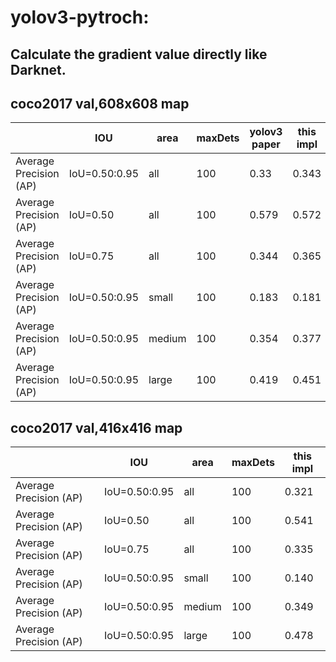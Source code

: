 # yolov3-pytroch:
## Calculate the gradient value directly like Darknet.
## coco2017 val,608x608 map
| |IOU|area|maxDets| yolov3 paper| this impl|
|----------------|------------|----------|--------|---------------|----|
| Average Precision  (AP) | IoU=0.50:0.95 |   all | 100  | 0.33|0.343 |
| Average Precision  (AP) | IoU=0.50      |    all |100  | 0.579|0.572 |
| Average Precision  (AP) | IoU=0.75      |   all | 100  | 0.344|0.365 |
|Average Precision  (AP) | IoU=0.50:0.95 | small | 100  | 0.183|0.181 |
|Average Precision  (AP) | IoU=0.50:0.95 | medium | 100  |0.354| 0.377 |
| Average Precision  (AP) | IoU=0.50:0.95 | large | 100 | 0.419|0.451 |

## coco2017 val,416x416 map
| |IOU|area|maxDets| this impl|
|----------------|------------|----------|--------|---------------|
| Average Precision  (AP) | IoU=0.50:0.95 |   all | 100  |0.321 |
| Average Precision  (AP) | IoU=0.50      |    all |100 |0.541 |
| Average Precision  (AP) | IoU=0.75      |   all | 100  |0.335 |
|Average Precision  (AP) | IoU=0.50:0.95 | small | 100  |0.140 |
|Average Precision  (AP) | IoU=0.50:0.95 | medium | 100  | 0.349 |
| Average Precision  (AP) | IoU=0.50:0.95 | large | 100 |0.478 |
